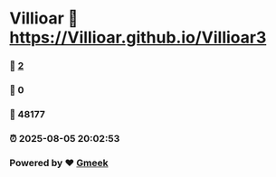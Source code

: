 # Villioar :link: https://Villioar.github.io/Villioar3 
### :page_facing_up: [2](https://Villioar.github.io/Villioar3/tag.html) 
### :speech_balloon: 0 
### :hibiscus: 48177 
### :alarm_clock: 2025-08-05 20:02:53 
### Powered by :heart: [Gmeek](https://github.com/Meekdai/Gmeek)
